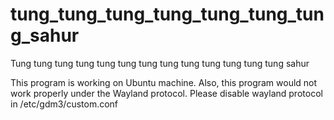 # tung_tung_tung_tung_tung_tung_tung_sahur
Tung tung tung tung tung tung tung tung tung tung tung tung tung sahur

This program is working on Ubuntu machine. Also, this program would not work properly under the Wayland protocol.
Please disable wayland protocol in /etc/gdm3/custom.conf
